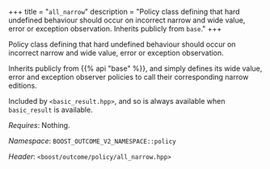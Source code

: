 +++
title = "`all_narrow`"
description = "Policy class defining that hard undefined behaviour should occur on incorrect narrow and wide value, error or exception observation. Inherits publicly from `base`."
+++

Policy class defining that hard undefined behaviour should occur on incorrect narrow and wide value, error or exception observation.

Inherits publicly from {{% api "base" %}}, and simply defines its wide value, error and exception observer policies to call their corresponding narrow editions.

Included by `<basic_result.hpp>`, and so is always available when `basic_result` is available.

*Requires*: Nothing.

*Namespace*: `BOOST_OUTCOME_V2_NAMESPACE::policy`

*Header*: `<boost/outcome/policy/all_narrow.hpp>`

